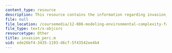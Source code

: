 ```yaml
---
content_type: resource
description: This resource contains the information regarding invasion_perc.m.
file: null
file_location: /coursemedia/12-086-modeling-environmental-complexity-fall-2014/ede26bf434351193d6cf5f43542ee4b4_invasion_perc.m
file_type: text/x-objcsrc
resourcetype: Other
title: invasion_perc.m
uid: ede26bf4-3435-1193-d6cf-5f43542ee4b4
---
```

